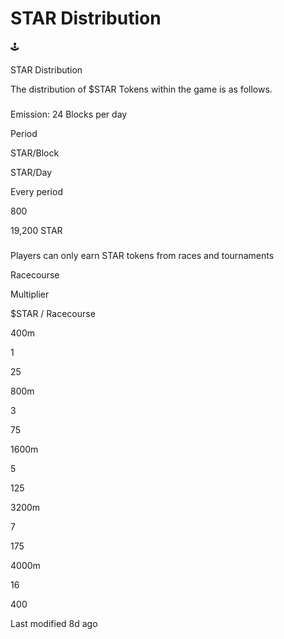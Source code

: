 # STAR Distribution

🕹

STAR Distribution

The distribution of $STAR Tokens within the game is as follows.

### &#x20;<a href="#usdstar-emission-rate" id="usdstar-emission-rate"></a>

Emission: 24 Blocks per day

Period

STAR/Block

STAR/Day

Every period

800

19,200 STAR

### &#x20;<a href="#race-and-tournaments" id="race-and-tournaments"></a>

Players can only earn STAR tokens from races and tournaments

Racecourse

Multiplier

$STAR / Racecourse

400m

1

25

800m

3

75

1600m

5

125

3200m

7

175

4000m

16

400



Last modified 8d ago
